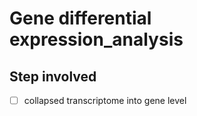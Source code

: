 # Gene differential expression_analysis
## Step involved
- [ ] collapsed transcriptome into gene level 
